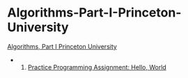 # Algorithms-Part-I-Princeton-University
[Algorithms, Part I Princeton University](https://www.coursera.org/learn/algorithms-part1/home/module/2)
 - 1. [Practice Programming Assignment: Hello, World ](https://github.com/Abdurakhmonov-F/Algorithms-Part-I-Princeton-University/tree/main/hello)
